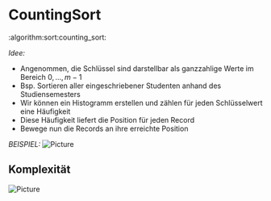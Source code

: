 # CountingSort
:algorithm:sort:counting_sort:

*Idee:*
- Angenommen, die Schlüssel sind darstellbar als ganzzahlige Werte im Bereich $0,\dots,m-1$
- Bsp. Sortieren aller eingeschriebener Studenten anhand des Studiensemesters
- Wir können ein Histogramm erstellen und zählen für jeden Schlüsselwert eine Häufigkeit
- Diese Häufigkeit liefert die Position für jeden Record
- Bewege nun die Records an ihre erreichte Position

*BEISPIEL:*
![Picture](/home/malte/01_Documents/vimwiki/Assets/2.Semester/ADS/Sort/CountingSort/bsp.png)

## Komplexität
![Picture](/home/malte/01_Documents/vimwiki/Assets/2.Semester/ADS/Sort/CountingSort/komp.png)
